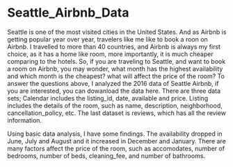 # Seattle_Airbnb_Data

Seattle is one of the most visited cities in the United States. And as Airbnb is getting popular year over year, travelers like me like to book a roon on Airbnb. I travelled to more than 40 countries, and Airbnb is always my first choice, as it has a home like room, more importantly, it is much cheaper comparing to the hotels.
So, if you are traveling to Seattle, and want to book a room on Airbnb, you may wonder, what month has the highest availability and which month is the cheapest? what will affect the price of the room?
To answer the questions above, I analyzed the 2016 data of Seattle Airbnb, if you are interested, you can dowanload the data here. There are three data sets; Calendar includes the listing_id, date, available and price. Listing includes the details of the room, such as name, description, neighborhood, cancellation_policy, etc. The last dataset is reviews, which has all the review information.

Using basic data analysis, I have some findings. The availability dropped in June, July and August and it increased in December and January.
There are many factors affect the price of the room, such as accomodates, number of bedrooms, number of beds, cleaning_fee, and number of bathrooms.
